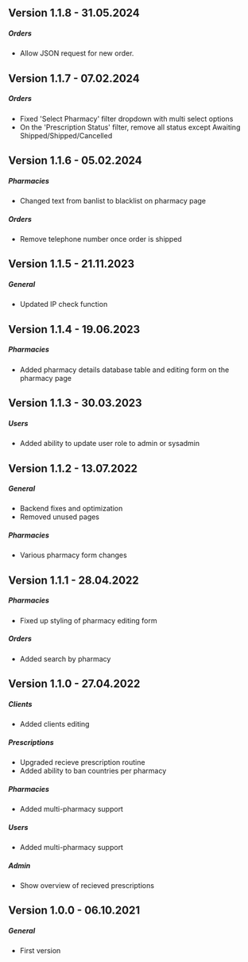 ## Version 1.1.8 - 31.05.2024

##### Orders

-   Allow JSON request for new order.

## Version 1.1.7 - 07.02.2024

##### Orders

-   Fixed 'Select Pharmacy' filter dropdown with multi select options
-   On the 'Prescription Status' filter, remove all status except Awaiting Shipped/Shipped/Cancelled

## Version 1.1.6 - 05.02.2024

##### Pharmacies

-   Changed text from banlist to blacklist on pharmacy page

##### Orders

-   Remove telephone number once order is shipped

## Version 1.1.5 - 21.11.2023

##### General

-   Updated IP check function

## Version 1.1.4 - 19.06.2023

##### Pharmacies

-   Added pharmacy details database table and editing form on the pharmacy page

## Version 1.1.3 - 30.03.2023

##### Users

-   Added ability to update user role to admin or sysadmin

## Version 1.1.2 - 13.07.2022

##### General

-   Backend fixes and optimization
-   Removed unused pages

##### Pharmacies

-   Various pharmacy form changes

## Version 1.1.1 - 28.04.2022

##### Pharmacies

-   Fixed up styling of pharmacy editing form

##### Orders

-   Added search by pharmacy

## Version 1.1.0 - 27.04.2022

##### Clients

-   Added clients editing

##### Prescriptions

-   Upgraded recieve prescription routine
-   Added ability to ban countries per pharmacy

##### Pharmacies

-   Added multi-pharmacy support

##### Users

-   Added multi-pharmacy support

##### Admin

-   Show overview of recieved prescriptions

## Version 1.0.0 - 06.10.2021

##### General

-   First version
